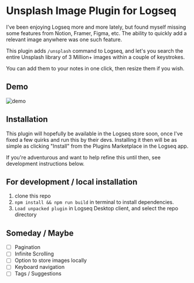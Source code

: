 # Unsplash Image Plugin for Logseq

I've been enjoying Logseq more and more lately, but found myself missing some features from Notion, Framer, Figma, etc. The ability to quickly add a relevant image anywhere was one such feature.

This plugin adds `/unsplash` command to Logseq, and let's you search the entire Unsplash library of 3 Million+ images within a couple of keystrokes.

You can add them to your notes in one click, then resize them if you wish.

## Demo

![demo](./demo.gif)

## Installation

This plugin will hopefully be available in the Logseq store soon, once I've fixed a few quirks and run this by their devs. Installing it then will be as simple as clicking "Install" from the Plugins Marketplace in the Logseq app.

If you're adventurous and want to help refine this until then, see development instructions below.

## For development / local installation

1. clone this repo
2. `npm install && npm run build` in terminal to install dependencies.
3. `Load unpacked plugin` in Logseq Desktop client, and select the repo directory

## Someday / Maybe

- [ ] Pagination
- [ ] Infinite Scrolling
- [ ] Option to store images locally
- [ ] Keyboard navigation
- [ ] Tags / Suggestions

